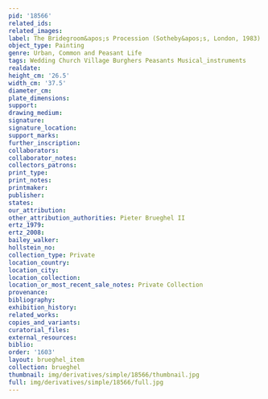 ```yaml
---
pid: '18566'
related_ids: 
related_images: 
label: The Bridegroom&apos;s Procession (Sotheby&apos;s, London, 1983)
object_type: Painting
genre: Urban, Common and Peasant Life
tags: Wedding Church Village Burghers Peasants Musical_instruments
realdate: 
height_cm: '26.5'
width_cm: '37.5'
diameter_cm: 
plate_dimensions: 
support: 
drawing_medium: 
signature: 
signature_location: 
support_marks: 
further_inscription: 
collaborators: 
collaborator_notes: 
collectors_patrons: 
print_type: 
print_notes: 
printmaker: 
publisher: 
states: 
our_attribution: 
other_attribution_authorities: Pieter Brueghel II
ertz_1979: 
ertz_2008: 
bailey_walker: 
hollstein_no: 
collection_type: Private
location_country: 
location_city: 
location_collection: 
location_or_most_recent_sale_notes: Private Collection
provenance: 
bibliography: 
exhibition_history: 
related_works: 
copies_and_variants: 
curatorial_files: 
external_resources: 
biblio: 
order: '1603'
layout: brueghel_item
collection: brueghel
thumbnail: img/derivatives/simple/18566/thumbnail.jpg
full: img/derivatives/simple/18566/full.jpg
---
```

